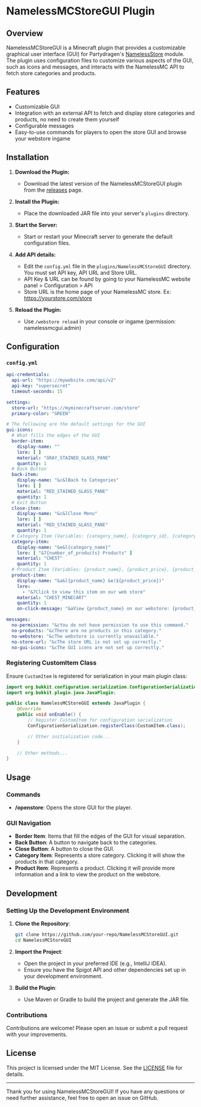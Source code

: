 # NamelessMCStoreGUI Plugin

## Overview

NamelessMCStoreGUI is a Minecraft plugin that provides a customizable graphical user interface (GUI) for Partydragen's [NamelessStore](https://github.com/partydragen/Nameless-Store) module. The plugin uses configuration files to customize various aspects of the GUI, such as icons and messages, and interacts with the NamelessMC API to fetch store categories and products.

## Features

- Customizable GUI
- Integration with an external API to fetch and display store categories and products, no need to create them yourself
- Configurable messages
- Easy-to-use commands for players to open the store GUI and browse your webstore ingame

## Installation

1. **Download the Plugin:**
   - Download the latest version of the NamelessMCStoreGUI plugin from the [releases](https://github.com/PincerPrithu/NamelessMCStoreGUI/releases) page.

2. **Install the Plugin:**
   - Place the downloaded JAR file into your server's `plugins` directory.

3. **Start the Server:**
   - Start or restart your Minecraft server to generate the default configuration files.

4. **Add API details:**
   - Edit the `config.yml` file in the `plugins/NamelessMCStoreGUI` directory. You must set API key, API URL and Store URL.
   - API Key & URL can be found by going to your NamelessMC website panel > Configuration > API
   - Store URL is the home page of your NamelessMC store. Ex: https://yourstore.com/store
     
5. **Reload the Plugin:**
   - Use `/webstore reload` in your console or ingame (permission: namelessmcgui.admin)

## Configuration

### `config.yml`

```yaml
api-credentials:
  api-url: "https://mywebsite.com/api/v2"
  api-key: "supersecret"
  timeout-seconds: 15

settings:
  store-url: "https://myminecraftserver.com/store"
  primary-color: "GREEN"

# The following are the default settings for the GUI
gui-icons:
  # What fills the edges of the GUI
  border-item:
    display-name: ""
    lore: [ ]
    material: "GRAY_STAINED_GLASS_PANE"
    quantity: 1
  # Back Button
  back-item:
    display-name: "&c&lBack to Categories"
    lore: [ ]
    material: "RED_STAINED_GLASS_PANE"
    quantity: 1
  # Exit Button
  close-item:
    display-name: "&c&lClose Menu"
    lore: [ ]
    material: "RED_STAINED_GLASS_PANE"
    quantity: 1
  # Category Item (Variables: {category_name}, {category_id}, {category_description}, {number_of_products})
  category-item:
    display-name: "&e&l{category_name}"
    lore: [ "&7{number_of_products} Products" ]
    material: "CHEST"
    quantity: 1
  # Product Item (Variables: {product_name}, {product_price}, {product_description}, {product_id}, {product_url})
  product-item:
    display-name: "&a&l{product_name} &e(${product_price})"
    lore:
      - "&7Click to view this item on our web store"
    material: "CHEST_MINECART"
    quantity: 1
    on-click-message: "&aView {product_name} on our webstore: {product_url}"

messages:
  no-permission: "&cYou do not have permission to use this command."
  no-products: "&cThere are no products in this category."
  no-webstore: "&cThe webstore is currently unavailable."
  no-store-url: "&cThe store URL is not set up correctly."
  no-gui-icons: "&cThe GUI icons are not set up correctly."
```

### Registering CustomItem Class

Ensure `CustomItem` is registered for serialization in your main plugin class:

```java
import org.bukkit.configuration.serialization.ConfigurationSerialization;
import org.bukkit.plugin.java.JavaPlugin;

public class NamelessMCStoreGUI extends JavaPlugin {
    @Override
    public void onEnable() {
        // Register CustomItem for configuration serialization
        ConfigurationSerialization.registerClass(CustomItem.class);

        // Other initialization code...
    }

    // Other methods...
}
```

## Usage

### Commands

- **/openstore**: Opens the store GUI for the player.

### GUI Navigation

- **Border Item**: Items that fill the edges of the GUI for visual separation.
- **Back Button**: A button to navigate back to the categories.
- **Close Button**: A button to close the GUI.
- **Category Item**: Represents a store category. Clicking it will show the products in that category.
- **Product Item**: Represents a product. Clicking it will provide more information and a link to view the product on the webstore.

## Development

### Setting Up the Development Environment

1. **Clone the Repository**:
   ```sh
   git clone https://github.com/your-repo/NamelessMCStoreGUI.git
   cd NamelessMCStoreGUI
   ```

2. **Import the Project**:
   - Open the project in your preferred IDE (e.g., IntelliJ IDEA).
   - Ensure you have the Spigot API and other dependencies set up in your development environment.

3. **Build the Plugin**:
   - Use Maven or Gradle to build the project and generate the JAR file.

### Contributions

Contributions are welcome! Please open an issue or submit a pull request with your improvements.

## License

This project is licensed under the MIT License. See the [LICENSE](LICENSE) file for details.

---

Thank you for using NamelessMCStoreGUI! If you have any questions or need further assistance, feel free to open an issue on GitHub.
